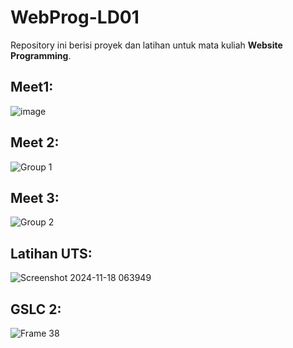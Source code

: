 ﻿# WebProg-LD01

Repository ini berisi proyek dan latihan untuk mata kuliah **Website Programming**.


## Meet1:
![image](https://github.com/user-attachments/assets/491f8495-2cdb-4734-b0f2-027e5a35d568)

## Meet 2:
![Group 1](https://github.com/user-attachments/assets/60e58162-860d-4522-bed8-63180b0da9c3)

## Meet 3:
![Group 2](https://github.com/user-attachments/assets/eea71e76-8588-4a21-8f36-694651d7fd2d)

## Latihan UTS:
![Screenshot 2024-11-18 063949](https://github.com/user-attachments/assets/375c06af-84ca-4bd8-b3f8-3ffe2d479b55)

## GSLC 2:
![Frame 38](https://github.com/user-attachments/assets/3d6cdef9-5f2c-41e0-b087-1fe175148456)
